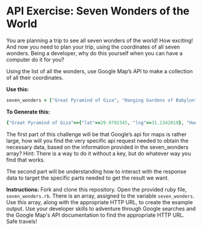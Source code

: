 # API Exercise: Seven Wonders of the World

You are planning a trip to see all seven wonders of the world! How exciting! And now you need to plan your trip, using the coordinates of all seven wonders. Being a developer, why do this yourself when you can have a computer do it for you?  

Using the list of all the wonders, use Google Map’s API to make a collection of all their coordinates. 

**Use this:**
```ruby
seven_wonders = ["Great Pyramind of Giza", "Hanging Gardens of Babylon", "Colossus of Rhodes", "Lighthouse of Alexandria", "Statue of Zeus at Olympia", "Temple of Artemis", "Mausoleum at Halicarnassus"]
```

**To Generate this:**
```ruby
{"Great Pyramind of Giza"=>{"lat"=>29.9792345, "lng"=>31.1342019}, "Hanging Gardens of Babylon"=>{"lat"=>32.5422374, "lng"=>44.42103609999999}, "Colossus of Rhodes"=>{"lat"=>36.45106560000001, "lng"=>28.2258333}, "Lighthouse of Alexandria"=>{"lat"=>38.7904054, "lng"=>-77.040581}, "Statue of Zeus at Olympia"=>{"lat"=>37.6379375, "lng"=>21.6302601}, "Temple of Artemis"=>{"lat"=>37.9498715, "lng"=>27.3633807}, "Mausoleum at Halicarnassus"=>{"lat"=>37.038132, "lng"=>27.4243849}}
```

The first part of this challenge will be that Google’s api for maps is rather large, how will you find the very specific api request needed to obtain the necessary data, based on the information provided in the seven_wonders array?  Hint: There is a way to do it without a key, but do whatever way you find that works. 

The second part will be understanding how to interact with the response data to target the specific parts needed to get the result we want.

**Instructions:**
Fork and clone this repository. Open the provided ruby file, `seven_wonders.rb`. There is an array, assigned to the variable `seven_wonders`. Use this array, along with the appropriate HTTP URL, to create the example output. Use your developer skills to adventure through Google searches and the Google Map's API documentation to find the appropriate HTTP URL. Safe travels! 



